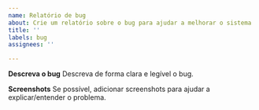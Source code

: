 ```yaml
---
name: Relatório de bug
about: Crie um relatório sobre o bug para ajudar a melhorar o sistema
title: ''
labels: bug
assignees: ''

---
```


**Descreva  o bug**
Descreva de forma clara e legível o bug.

**Screenshots**
Se possível, adicionar screenshots para ajudar a explicar/entender o problema.
